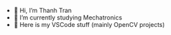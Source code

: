 - 👋 Hi, I’m Thanh Tran
- 👀 I’m currently studying Mechatronics
- 🌱 Here is my VSCode stuff (mainly OpenCV projects)

<!---
tranthanh-storage/tranthanh-storage is a ✨ special ✨ repository because its `README.md` (this file) appears on your GitHub profile.
You can click the Preview link to take a look at your changes.
--->
